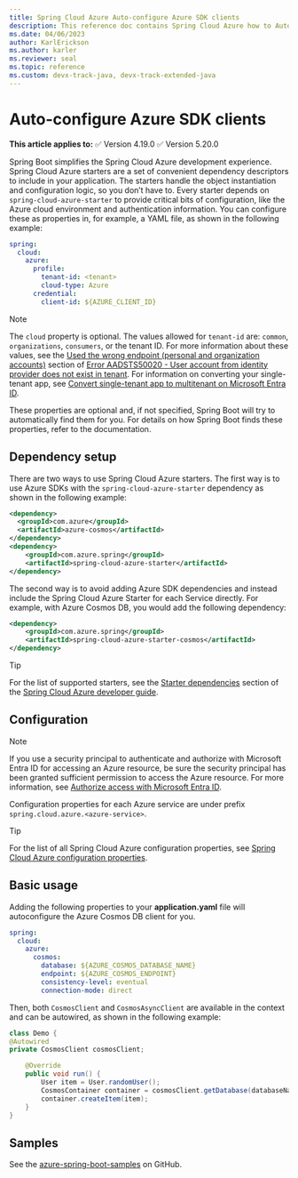 ```yaml
---
title: Spring Cloud Azure Auto-configure Azure SDK clients
description: This reference doc contains Spring Cloud Azure how to Auto-configure Azure SDK clients.
ms.date: 04/06/2023
author: KarlErickson
ms.author: karler
ms.reviewer: seal
ms.topic: reference
ms.custom: devx-track-java, devx-track-extended-java
---
```


# Auto-configure Azure SDK clients

**This article applies to:** ✅ Version 4.19.0 ✅ Version 5.20.0

Spring Boot simplifies the Spring Cloud Azure development experience. Spring Cloud Azure starters are a set of convenient dependency descriptors to include in your application. The starters handle the object instantiation and configuration logic, so you don’t have to. Every starter depends on `spring-cloud-azure-starter` to provide critical bits of configuration, like the Azure cloud environment and authentication information. You can configure these as properties in, for example, a YAML file, as shown in the following example:

```yaml
spring:
  cloud:
    azure:
      profile:
        tenant-id: <tenant>
        cloud-type: Azure
      credential:
        client-id: ${AZURE_CLIENT_ID}
```

> [!NOTE]
> The `cloud` property is optional.
> The values allowed for `tenant-id` are: `common`, `organizations`, `consumers`, or the tenant ID. For more information about these values, see the [Used the wrong endpoint (personal and organization accounts)](/troubleshoot/azure/active-directory/error-code-aadsts50020-user-account-identity-provider-does-not-exist#cause-3-used-the-wrong-endpoint-personal-and-organization-accounts) section of [Error AADSTS50020 - User account from identity provider does not exist in tenant](/troubleshoot/azure/active-directory/error-code-aadsts50020-user-account-identity-provider-does-not-exist). For information on converting your single-tenant app, see [Convert single-tenant app to multitenant on Microsoft Entra ID](/entra/identity-platform/howto-convert-app-to-be-multi-tenant).

These properties are optional and, if not specified, Spring Boot will try to automatically find them for you. For details on how Spring Boot finds these properties, refer to the documentation.

## Dependency setup

There are two ways to use Spring Cloud Azure starters. The first way is to use Azure SDKs with the `spring-cloud-azure-starter` dependency as shown in the following example:

```xml
<dependency>
  <groupId>com.azure</groupId>
  <artifactId>azure-cosmos</artifactId>
</dependency>
<dependency>
    <groupId>com.azure.spring</groupId>
    <artifactId>spring-cloud-azure-starter</artifactId>
</dependency>
```

The second way is to avoid adding Azure SDK dependencies and instead include the Spring Cloud Azure Starter for each Service directly. For example, with Azure Cosmos DB, you would add the following dependency:

```xml
<dependency>
    <groupId>com.azure.spring</groupId>
    <artifactId>spring-cloud-azure-starter-cosmos</artifactId>
</dependency>
```

> [!TIP]
> For the list of supported starters, see the [Starter dependencies](developer-guide-overview.md#starter-dependencies) section of the [Spring Cloud Azure developer guide](developer-guide-overview.md).

## Configuration

> [!NOTE]
> If you use a security principal to authenticate and authorize with Microsoft Entra ID for accessing an Azure resource, be sure the security principal has been granted sufficient permission to access the Azure resource. For more information, see [Authorize access with Microsoft Entra ID](authentication.md#authorize-access-with-microsoft-entra-id).

Configuration properties for each Azure service are under prefix `spring.cloud.azure.<azure-service>`.

> [!TIP]
> For the list of all Spring Cloud Azure configuration properties, see [Spring Cloud Azure configuration properties](configuration-properties-all.md).

## Basic usage

Adding the following properties to your **application.yaml** file will autoconfigure the Azure Cosmos DB client for you.

```yaml
spring:
  cloud:
    azure:
      cosmos:
        database: ${AZURE_COSMOS_DATABASE_NAME}
        endpoint: ${AZURE_COSMOS_ENDPOINT}
        consistency-level: eventual
        connection-mode: direct
```

Then, both `CosmosClient` and `CosmosAsyncClient` are available in the context and can be autowired, as shown in the following example:

```java
class Demo {
@Autowired
private CosmosClient cosmosClient;

    @Override
    public void run() {
        User item = User.randomUser();
        CosmosContainer container = cosmosClient.getDatabase(databaseName).getContainer(containerName);
        container.createItem(item);
    }
}
```

## Samples

See the [azure-spring-boot-samples](https://github.com/Azure-Samples/azure-spring-boot-samples/tree/main) on GitHub.
